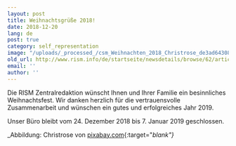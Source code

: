 ```yaml
---
layout: post
title: Weihnachtsgrüße 2018!
date: 2018-12-20
lang: de
post: true
category: self_representation
image: "/uploads/_processed_/csm_Weihnachten_2018_Christrose_de3ad64308.jpg"
old_url: http://www.rism.info/de/startseite/newsdetails/browse/62/article/64/happy-holidays-2018.html
email: ''
author: ''
---
```



Die RISM Zentralredaktion wünscht Ihnen und Ihrer Familie ein besinnliches Weihnachtsfest. Wir danken herzlich für die vertrauensvolle Zusammenarbeit und wünschen ein gutes und erfolgreiches Jahr 2019.

Unser Büro bleibt vom 24. Dezember 2018 bis 7. Januar 2019 geschlossen.

_Abbildung: Christrose von [pixabay.com](https://pixabay.com/de/christrose-weihnachten-wei%C3%9F-natur-1212674/){:target="_blank"}_



<script type="text/javascript">var switchTo5x=true;</script><script type="text/javascript" src="http://w.sharethis.com/button/buttons.js"></script><script type="text/javascript">stLight.options({publisher: "9b601438-1ce1-49d8-bfd7-9cff5df54c17", doNotHash: false, doNotCopy: false, hashAddressBar: false});</script>